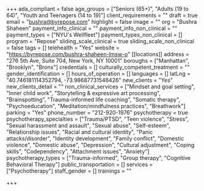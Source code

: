 +++
ada_compliant = false
age_groups = ["Seniors (65+)", "Adults (19 to 64)", "Youth and Teenagers (14 to 19)"]
client_requirements = ""
draft = true
email = "bushra@byrepose.com"
highlight = false
image = ""
org = "Bushra Shaheen"
payment_info_clinical = ""
payment_info_non_clinical = ""
payment_types = ["NYU's Wellfleet"]
payment_types_non_clinical = []
program = "Repose"
sliding_scale_clinical = true
sliding_scale_non_clinical = false
tags = []
telehealth = "Yes"
website = "https://byrepose.com/bushra-shaheen-lmsw-o"
[[locations]]
address = "276 5th Ave, Suite 704, New York, NY 10001"
boroughs = ["Manhattan", "Brooklyn", "Bronx"]
credentials = []
culturally_competent_treatment = ""
gender_identification = []
hours_of_operation = []
languages = []
latLng = "40.746181114352794, -73.98687731546426"
new_clients = "Yes"
new_clients_detail = ""
non_clinical_services = ["Mindset and goal setting", "Inner child work", "Storytelling & expressive art processing", "Brainspotting", "Trauma-informed life coaching", "Somatic therapy", "Psychoeducation", "Meditation/mindfulness practices", "Breathwork"]
parking = "Yes"
phone_number = "212-920-1976"
psychotherapy = true
psychotherapy_specialties = ["Trauma/PTSD", "Teen violence", "Stress", "Sexual harassment and assault", "Sexual abuse", "Self-esteem", "Relationship issues", "Racial and cultural identity", "Panic attacks/disorder", "Identity development", "Family conflict", "Domestic violence", "Domestic abuse", "Depression", "Cultural adjustment", "Coping skills", "Codependency", "Attachment issues", "Anxiety"]
psychotherapy_types = ["Trauma-informed", "Group therapy", "Cognitive Behavioral Therapy"]
public_transportation = []
services = ["Psychotherapy"]
staff_gender = []
trainings = ""

+++
